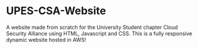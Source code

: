 # UPES-CSA-Website
A website made from scratch for the University Student chapter Cloud Security Alliance using HTML, Javascript and CSS.
This is a fully responsive dynamic website hosted in AWS!
